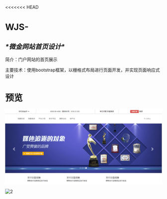 <<<<<<< HEAD
# WJS-

## ***\*微金网站首页设计\****

简介：门户网站的首页展示

主要技术：使用bootstrap框架，以栅格式布局进行页面开发，并实现页面响应式设计

# 预览

![1](https://github.com/jack-lin01/WJS-/blob/master/1.png)

![2](C:\Users\CZL\Desktop\资料\git仓库\WJS-\2.png)

